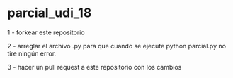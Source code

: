 # parcial_udi_18

1 - forkear este repositorio

2 - arreglar el archivo .py para que cuando se ejecute python parcial.py no tire ningún error.

3 - hacer un pull request a este repositorio con los cambios
